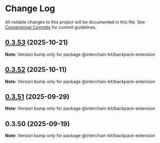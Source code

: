 # Change Log

All notable changes to this project will be documented in this file.
See [Conventional Commits](https://conventionalcommits.org) for commit guidelines.

## [0.3.53](https://github.com/interchain-kit/backpack-extension/compare/@interchain-kit/backpack-extension@0.3.52...@interchain-kit/backpack-extension@0.3.53) (2025-10-21)

**Note:** Version bump only for package @interchain-kit/backpack-extension

## [0.3.52](https://github.com/interchain-kit/backpack-extension/compare/@interchain-kit/backpack-extension@0.3.51...@interchain-kit/backpack-extension@0.3.52) (2025-10-11)

**Note:** Version bump only for package @interchain-kit/backpack-extension

## [0.3.51](https://github.com/interchain-kit/backpack-extension/compare/@interchain-kit/backpack-extension@0.3.50...@interchain-kit/backpack-extension@0.3.51) (2025-09-29)

**Note:** Version bump only for package @interchain-kit/backpack-extension

## 0.3.50 (2025-09-19)

**Note:** Version bump only for package @interchain-kit/backpack-extension
